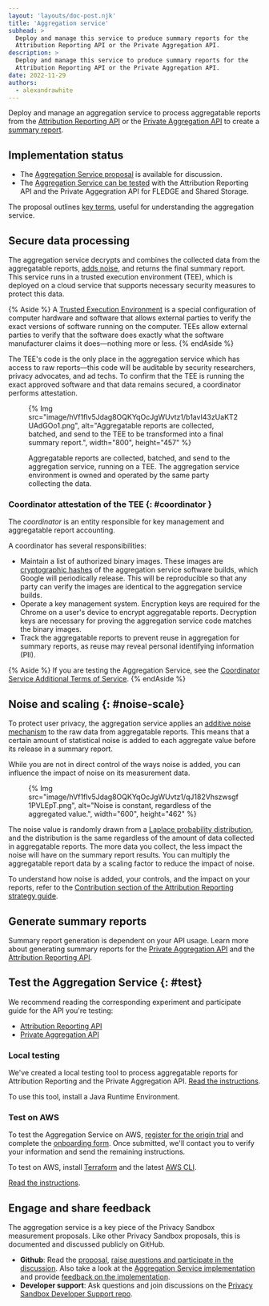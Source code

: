 ```yaml
---
layout: 'layouts/doc-post.njk'
title: 'Aggregation service'
subhead: >
  Deploy and manage this service to produce summary reports for the
  Attribution Reporting API or the Private Aggregation API.
description: >
  Deploy and manage this service to produce summary reports for the
  Attribution Reporting API or the Private Aggregation API.
date: 2022-11-29
authors:
  - alexandrawhite
---
```


Deploy and manage an aggregation service to process aggregatable
reports from the
[Attribution Reporting API](/docs/privacy-sandbox/attribution-reporting/) or
the [Private Aggregation API](/docs/privacy-sandbox/private-aggregation/) to
create a [summary report](/docs/privacy-sandbox/summary-report/).

## Implementation status

* The [Aggregation Service proposal](https://github.com/WICG/attribution-reporting-api/blob/main/AGGREGATION_SERVICE_TEE.md)
  is available for discussion.
* The [Aggregation Service can be tested](#test) with the
  Attribution Reporting API and the Private Aggegration API for FLEDGE and Shared Storage.

The proposal outlines
[key terms](https://github.com/WICG/attribution-reporting-api/blob/main/AGGREGATION_SERVICE_TEE.md#key-terms),
useful for understanding the aggregation service.

## Secure data processing

The aggregation service decrypts and combines the collected data from the aggregatable reports, [adds noise](#noise-scale), and returns the final summary report. This service runs in a trusted execution environment (TEE), which is deployed on a cloud service that supports necessary security measures to protect this data.

{% Aside %}
A [Trusted Execution Environment](https://en.wikipedia.org/wiki/Trusted_execution_environment)
is a special configuration of computer hardware and software that allows
external parties to verify the exact versions of software running on the
computer. TEEs allow external parties to verify that the software does exactly
what the software manufacturer claims it does—nothing more or less.
{% endAside %}

The TEE's code is the only place in the aggregation service which has access to
raw reports&mdash;this code will be auditable by security researchers, privacy
advocates, and ad techs. To confirm that the TEE is running the exact approved
software and that data remains secured, a coordinator performs attestation.

<figure>
{% Img
  src="image/hVf1flv5Jdag8OQKYqOcJgWUvtz1/b1avI43zUaKT2UAdGOo1.png",
  alt="Aggregatable reports are collected, batched, and send to the TEE to be transformed into a final summary report.",
  width="800", height="457"
%}
<figcaption>
  <p>Aggregatable reports are collected, batched, and send to the aggregation service, running on a TEE. The aggregation service environment is owned and operated by the same party collecting the data.</p>
</figure>

### Coordinator attestation of the TEE {: #coordinator }

The _coordinator_ is an entity responsible for key management and aggregatable
report accounting.

A coordinator has several responsibilities: 

* Maintain a list of authorized binary images. These images are
  [cryptographic hashes](https://en.wikipedia.org/wiki/Cryptographic_hash_function)
  of the aggregation service software builds, which Google will periodically
  release. This will be reproducible so that any party can verify the images
  are identical to the aggregation service builds.
* Operate a key management system. Encryption keys are required for the Chrome
  on a user's device to encrypt aggregatable reports. Decryption keys are
  necessary for proving the aggregation service code matches the binary images.
* Track the aggregatable reports to prevent reuse in aggregation for summary
  reports, as reuse may reveal personal identifying information (PII).

{% Aside %}
If you are testing the Aggregation Service, see the [Coordinator Service
Additional Terms of Service](/docs/privacy-sandbox/aggregation-service/tos/).
{% endAside %}

## Noise and scaling {: #noise-scale}

To protect user privacy, the aggregation service applies an
[additive noise mechanism](https://en.wikipedia.org/wiki/Additive_noise_mechanisms)
to the raw data from aggregatable reports. This means that a certain amount of
statistical noise is added to each aggregate value before its release in a
summary report. 

While you are not in direct control of the ways noise is added, you can
influence the impact of noise on its measurement data.

<figure>
{% Img
  src="image/hVf1flv5Jdag8OQKYqOcJgWUvtz1/qJ182Vhszwsgf1PVLEpT.png",
  alt="Noise is constant, regardless of the aggregated value.",
  width="600", height="462"
%}
</figure>

The noise value is randomly drawn from a
[Laplace probability distribution](https://en.wikipedia.org/wiki/Laplace_distribution),
and the distribution is the same regardless of the amount of data collected in
aggregatable reports. The more data you collect, the less impact the noise will
have on the summary report results. You can multiply the aggregatable report
data by a scaling factor to reduce the impact of noise.

To understand how noise is added, your controls, and the impact on your
reports, refer to the
[Contribution section of the Attribution Reporting strategy guide](https://docs.google.com/document/d/1bU0a_njpDcRd9vDR0AJjwJjrf3Or8vAzyfuK8JZDEfo/edit#heading=h.683u7t2q1xk2). 

## Generate summary reports

Summary report generation is dependent on your API usage. Learn more about
generating summary reports for the
[Private Aggregation API](/docs/privacy-sandbox/summary-reports#private-aggregation) 
and the [Attribution Reporting API](/docs/privacy-sandbox/summary-reports#attribution-reporting).

## Test the Aggregation Service {: #test}

We recommend reading the corresponding experiment and participate guide for the API you're testing:

* [Attribution Reporting API](/docs/privacy-sandbox/attribution-reporting-experiment/)
* [Private Aggregation API](/docs/privacy-sandbox/private-aggregation-experiment/)

### Local testing

We've created a local testing tool to process aggregatable reports for Attribution Reporting and the Private Aggregation API. [Read the instructions](https://github.com/privacysandbox/aggregation-service/blob/main/README.md).

To use this tool, install a Java Runtime Environment.

### Test on AWS

To test the Aggregation Service on AWS, [register for the origin trial](/origintrials/#/view_trial/771241436187197441) and complete the
[onboarding form](https://forms.gle/EHoecersGKhpcLPNA).
Once submitted, we'll contact you to verify your information and send the remaining instructions.

To test on AWS, install [Terraform](https://www.terraform.io/) and the latest
[AWS CLI](https://docs.aws.amazon.com/cli/latest/userguide/getting-started-install.html).

[Read the instructions](https://github.com/privacysandbox/aggregation-service/blob/main/README.md#test-on-aws-with-support-for-encrypted-reports).

## Engage and share feedback

The aggregation service is a key piece of the Privacy Sandbox measurement proposals. Like other Privacy Sandbox proposals, this is documented and discussed publicly on GitHub.
  
* **Github**: Read the [proposal](https://github.com/WICG/attribution-reporting-api/blob/main/AGGREGATION_SERVICE_TEE.md), [raise questions and participate in the discussion](https://github.com/WICG/attribution-reporting-api/issues). Also take a look at the [Aggregation Service implementation](https://github.com/privacysandbox/aggregation-service) and provide [feedback on the implementation](https://github.com/privacysandbox/aggregation-service/issues).
* **Developer support**: Ask questions and join discussions on the [Privacy Sandbox Developer Support repo](https://github.com/GoogleChromeLabs/privacy-sandbox-dev-support).
